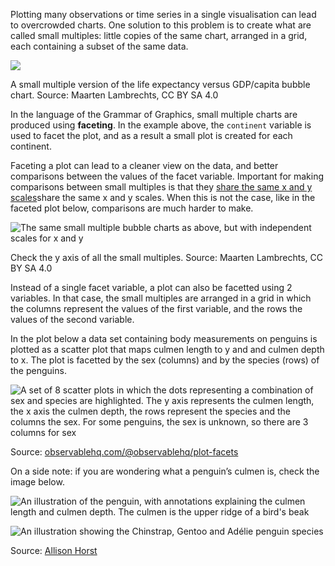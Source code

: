 Plotting many observations or time series in a single visualisation can lead to overcrowded charts. One solution to this problem is to create what are called small multiples: little copies of the same chart, arranged in a grid, each containing a subset of the same data.

![ ](Scales,%20guides,%20facets%20and%20theming%209e76a2b3e0f343a6bdfd6888555b52ca/gapminder_facets.png)

A small multiple version of the life expectancy versus GDP/capita bubble chart. Source: Maarten Lambrechts, CC BY SA 4.0

In the language of the Grammar of Graphics, small multiple charts are produced using **faceting**. In the example above, the `continent` variable is used to facet the plot, and as a result a small plot is created for each continent.

Faceting a plot can lead to a cleaner view on the data, and better comparisons between the values of the facet variable. Important for making comparisons between small multiples is that they <span class='internal-link'>[share the same x and y scales](preserve-scales-for-comparisons)</span>share the same x and y scales. When this is not the case, like in the faceted plot below, comparisons are much harder to make.

![The same small multiple bubble charts as above, but with independent scales for x and y](Scales,%20guides,%20facets%20and%20theming%209e76a2b3e0f343a6bdfd6888555b52ca/gapminder_facets-free.png)

Check the y axis of all the small multiples. Source: Maarten Lambrechts, CC BY SA 4.0

Instead of a single facet variable, a plot can also be facetted using 2 variables. In that case, the small multiples are arranged in a grid in which the columns represent the values of the first variable, and the rows the values of the second variable.

In the plot below a data set containing body measurements on penguins is plotted as a scatter plot that maps culmen length to y and and culmen depth to x. The plot is facetted by the sex (columns) and by the species (rows) of the penguins. 

![A set of 8 scatter plots in which the dots representing a combination of sex and species are highlighted. The y axis represents the culmen length, the x axis the culmen depth, the rows represent the species and the columns the sex. For some penguins, the sex is unknown, so there are 3 columns for sex](Scales,%20guides,%20facets%20and%20theming%209e76a2b3e0f343a6bdfd6888555b52ca/penguin-facets-observable-plot.png)

Source: [observablehq.com/@observablehq/plot-facets](https://observablehq.com/@observablehq/plot-facets)

On a side note: if you are wondering what a penguin’s culmen is, check the image below.

![An illustration of the penguin, with annotations explaining the culmen length and culmen depth. The culmen is the upper ridge of a bird's beak](Scales,%20guides,%20facets%20and%20theming%209e76a2b3e0f343a6bdfd6888555b52ca/penguin-culmen-horst.jpeg)

![An illustration showing the Chinstrap, Gentoo and Adélie penguin species](Scales,%20guides,%20facets%20and%20theming%209e76a2b3e0f343a6bdfd6888555b52ca/penguins-horst.jpeg)

Source: [Allison Horst](https://twitter.com/allison_horst/status/1270046411002753025)